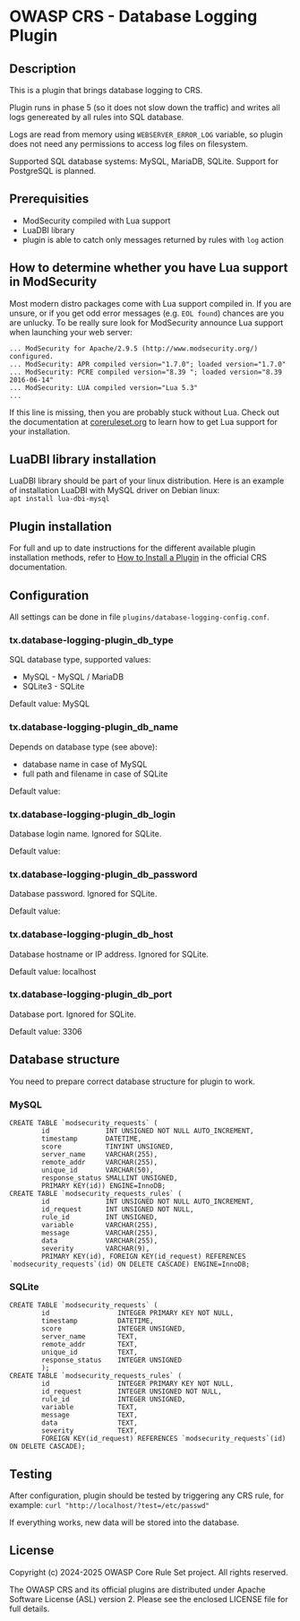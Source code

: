 # OWASP CRS - Database Logging Plugin

## Description

This is a plugin that brings database logging to CRS.

Plugin runs in phase 5 (so it does not slow down the traffic) and writes all
logs genereated by all rules into SQL database.

Logs are read from memory using `WEBSERVER_ERROR_LOG` variable, so plugin does
not need any permissions to access log files on filesystem.

Supported SQL database systems: MySQL, MariaDB, SQLite. Support for PostgreSQL
is planned.

## Prerequisities

 * ModSecurity compiled with Lua support
 * LuaDBI library
 * plugin is able to catch only messages returned by rules with `log` action

## How to determine whether you have Lua support in ModSecurity

Most modern distro packages come with Lua support compiled in. If you are
unsure, or if you get odd error messages (e.g. `EOL found`) chances are you are
unlucky. To be really sure look for ModSecurity announce Lua support when
launching your web server:

```
... ModSecurity for Apache/2.9.5 (http://www.modsecurity.org/) configured.
... ModSecurity: APR compiled version="1.7.0"; loaded version="1.7.0"
... ModSecurity: PCRE compiled version="8.39 "; loaded version="8.39 2016-06-14"
... ModSecurity: LUA compiled version="Lua 5.3"
...
```

If this line is missing, then you are probably stuck without Lua. Check out the
documentation at [coreruleset.org](https://coreruleset.org/docs) to learn how to
get Lua support for your installation.

## LuaDBI library installation

LuaDBI library should be part of your linux distribution. Here is an example
of installation LuaDBI with MySQL driver on Debian linux:  
`apt install lua-dbi-mysql`

## Plugin installation

For full and up to date instructions for the different available plugin
installation methods, refer to [How to Install a Plugin](https://coreruleset.org/docs/4-about-plugins/4-1-plugins/#how-to-install-a-plugin)
in the official CRS documentation.

## Configuration

All settings can be done in file `plugins/database-logging-config.conf`.

### tx.database-logging-plugin_db_type

SQL database type, supported values:
 * MySQL - MySQL / MariaDB
 * SQLite3 - SQLite

Default value: MySQL

### tx.database-logging-plugin_db_name

Depends on database type (see above):
 * database name in case of MySQL
 * full path and filename in case of SQLite

Default value:

### tx.database-logging-plugin_db_login

Database login name. Ignored for SQLite.

Default value:

### tx.database-logging-plugin_db_password

Database password. Ignored for SQLite.

Default value:

### tx.database-logging-plugin_db_host

Database hostname or IP address. Ignored for SQLite.

Default value: localhost

### tx.database-logging-plugin_db_port

Database port. Ignored for SQLite.

Default value: 3306

## Database structure

You need to prepare correct database structure for plugin to work.

### MySQL

```
CREATE TABLE `modsecurity_requests` (
        id              INT UNSIGNED NOT NULL AUTO_INCREMENT,
        timestamp       DATETIME,
        score           TINYINT UNSIGNED,
        server_name     VARCHAR(255),
        remote_addr     VARCHAR(255),
        unique_id       VARCHAR(50),
        response_status SMALLINT UNSIGNED,
        PRIMARY KEY(id)) ENGINE=InnoDB;
CREATE TABLE `modsecurity_requests_rules` (
        id              INT UNSIGNED NOT NULL AUTO_INCREMENT,
        id_request      INT UNSIGNED NOT NULL,
        rule_id         INT UNSIGNED,
        variable        VARCHAR(255),
        message         VARCHAR(255),
        data            VARCHAR(255),
        severity        VARCHAR(9),
        PRIMARY KEY(id), FOREIGN KEY(id_request) REFERENCES `modsecurity_requests`(id) ON DELETE CASCADE) ENGINE=InnoDB;
```

### SQLite

```
CREATE TABLE `modsecurity_requests` (
        id                 INTEGER PRIMARY KEY NOT NULL,
        timestamp          DATETIME,
        score              INTEGER UNSIGNED,
        server_name        TEXT,
        remote_addr        TEXT,
        unique_id          TEXT,
        response_status    INTEGER UNSIGNED
        );
CREATE TABLE `modsecurity_requests_rules` (
        id                 INTEGER PRIMARY KEY NOT NULL,
        id_request         INTEGER UNSIGNED NOT NULL,
        rule_id            INTEGER UNSIGNED,
        variable           TEXT,
        message            TEXT,
        data               TEXT,
        severity           TEXT,
        FOREIGN KEY(id_request) REFERENCES `modsecurity_requests`(id) ON DELETE CASCADE);
```

## Testing

After configuration, plugin should be tested by triggering any CRS rule, for example:
`curl "http://localhost/?test=/etc/passwd"`

If everything works, new data will be stored into the database.

## License

Copyright (c) 2024-2025 OWASP Core Rule Set project. All rights reserved.

The OWASP CRS and its official plugins are distributed
under Apache Software License (ASL) version 2. Please see the enclosed LICENSE
file for full details.
